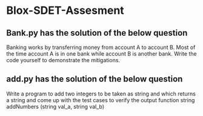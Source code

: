 # Blox-SDET-Assesment

## Bank.py  has the solution of the below question 

Banking works by transferring money from account A to account B. Most of the time
account A is in one bank while account B is another bank.
Write the code yourself to demonstrate the mitigations.

## add.py has the solution of the below question

Write a program to add two integers to be taken as string and which returns a string
and come up with the test cases to verify the output
function string addNumbers (string val_a, string val_b)

